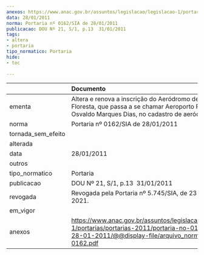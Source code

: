 ```yaml
---
anexos: https://www.anac.gov.br/assuntos/legislacao/legislacao-1/portarias/portarias-2011/portaria-no-0162-sia-de-28-01-2011/@@display-file/arquivo_norma/PA2011-0162.pdf
data: 28/01/2011
norma: Portaria nº 0162/SIA de 28/01/2011
publicacao: DOU Nº 21, S/1, p.13  31/01/2011
tags:
- altera
- portaria
tipo_normatico: Portaria
hide: 
- toc 
 
---
```


|                    | Documento                                                                                                                                                         |
|:-------------------|:------------------------------------------------------------------------------------------------------------------------------------------------------------------|
| ementa             | Altera e renova a inscrição do Aeródromo de Alta Floresta, que passa a se chamar Aeroporto Piloto Osvaldo Marques Dias, no cadastro de aeródromos.                |
| norma              | Portaria nº 0162/SIA de 28/01/2011                                                                                                                                |
| tornada_sem_efeito |                                                                                                                                                                   |
| alterada           |                                                                                                                                                                   |
| data               | 28/01/2011                                                                                                                                                        |
| outros             |                                                                                                                                                                   |
| tipo_normatico     | Portaria                                                                                                                                                          |
| publicacao         | DOU Nº 21, S/1, p.13  31/01/2011                                                                                                                                  |
| revogada           | Revogada pela Portaria nº 5.745/SIA, de 23 de agosto de 2021.                                                                                                     |
| em_vigor           |                                                                                                                                                                   |
| anexos             | https://www.anac.gov.br/assuntos/legislacao/legislacao-1/portarias/portarias-2011/portaria-no-0162-sia-de-28-01-2011/@@display-file/arquivo_norma/PA2011-0162.pdf |